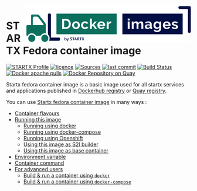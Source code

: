 <img align="right" src="https://raw.githubusercontent.com/startxfr/docker-images/master/travis/logo-small.svg?sanitize=true">

# STARTX Fedora container image

[![STARTX Profile](https://img.shields.io/badge/provider-startx-green.svg)](https://github.com/startxfr) [![licence](https://img.shields.io/github/license/startxfr/docker-images.svg)](https://github.com/startxfr/docker-images) [![Sources](https://img.shields.io/badge/startx-docker--images-blue.svg)](https://github.com/startxfr/docker-images/tree/master/OS/)
[![last commit](https://img.shields.io/github/last-commit/startxfr/docker-images.svg)](https://github.com/startxfr/docker-images) [![Build Status](https://travis-ci.org/startxfr/docker-images.svg?branch=master)](https://travis-ci.org/startxfr/docker-images) [![Docker apache pulls](https://img.shields.io/docker/pulls/startx/fedora)](https://hub.docker.com/r/startx/fedora) [![Docker Repository on Quay](https://quay.io/repository/startx/fedora/status "Docker Repository on Quay")](https://quay.io/repository/startx/fedora)

Startx fedora container image is a basic image used for all startx services and applications published in
[Dockerhub registry](https://hub.docker.com/u/startx) or [Quay registry](https://quay.io/startx).

You can use [Startx fedora container image](https://docker-images.readthedocs.io/en/latest/OS/fedora) in many ways :

- [Container flavours](https://docker-images.readthedocs.io/en/latest/OS/fedora#container-flavours)
- [Running this image](https://docker-images.readthedocs.io/en/latest/OS/fedora#running-this-image)
  - [Running using docker](https://docker-images.readthedocs.io/en/latest/OS/fedora#running-using-docker)
  - [Running using docker-compose](https://docker-images.readthedocs.io/en/latest/OS/fedora#running-using-docker-compose)
  - [Running using Openshift](https://docker-images.readthedocs.io/en/latest/OS/fedora#running-using-openshift)
  - [Using this image as S2I builder](https://docker-images.readthedocs.io/en/latest/OS/fedora#using-this-image-as-s2i-builder)
  - [Using this image as base container](https://docker-images.readthedocs.io/en/latest/OS/fedora#using-this-image-as-base-container)
- [Environment variable](https://docker-images.readthedocs.io/en/latest/OS/fedora#environment-variable)
- [Container command](https://docker-images.readthedocs.io/en/latest/OS/fedora#container-command)
- [For advanced users](https://docker-images.readthedocs.io/en/latest/OS/fedora#for-advanced-users)
  - [Build & run a container using `docker`](https://docker-images.readthedocs.io/en/latest/OS/fedora#build--run-a-container-using-docker)
  - [Build & run a container using `docker-compose`](https://docker-images.readthedocs.io/en/latest/OS/fedora#build--run-a-container-using-docker-compose)
